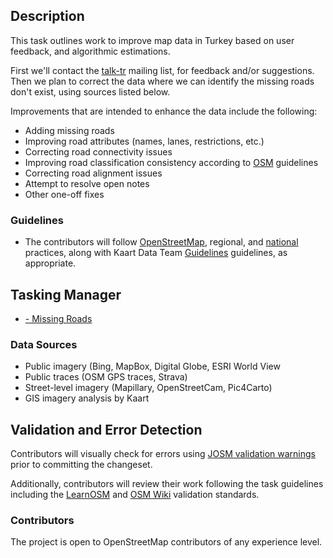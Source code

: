 ## Description
This task outlines work to improve map data in Turkey based on user feedback, and algorithmic estimations.  

First we'll contact the [talk-tr](https://lists.openstreetmap.org/listinfo/talk-tr) mailing list, for feedback and/or suggestions.  Then we plan to correct the data where we can identify the missing roads don't exist, using sources listed below.

Improvements that are intended to enhance the data include the following:
* Adding missing roads
* Improving road attributes (names, lanes, restrictions, etc.)
* Correcting road connectivity issues
* Improving road classification consistency according to [OSM](https://wiki.openstreetmap.org/wiki/Key:highway) guidelines
* Correcting road alignment issues
* Attempt to resolve open notes
* Other one-off fixes

### Guidelines
- The contributors will follow [OpenStreetMap](http://wiki.openstreetmap.org/wiki/Highways), regional, and [national](https://wiki.openstreetmap.org/wiki/WikiProject_Turkey) practices, along with Kaart Data Team [Guidelines](https://wiki.openstreetmap.org/wiki/Kaart#Data_Team_Guidelines) guidelines, as appropriate.

## Tasking Manager
- [  - Missing Roads](https://tasks.hotosm.org/project//dashboard)

### Data Sources
- Public imagery (Bing, MapBox, Digital Globe, ESRI World View
- Public traces (OSM GPS traces, Strava)
- Street-level imagery (Mapillary, OpenStreetCam, Pic4Carto)
- GIS imagery analysis by Kaart

## Validation and Error Detection
Contributors will visually check for errors using [JOSM validation warnings](http://wiki.openstreetmap.org/wiki/JOSM/Validator) prior to committing the changeset.

Additionally, contributors will review their work following the task guidelines including the [LearnOSM](http://learnosm.org/en/coordination/review/) and [OSM Wiki](http://wiki.openstreetmap.org/wiki/OSM_Tasking_Manager/Validating_data) validation standards.

### Contributors
The project is open to OpenStreetMap contributors of any experience level.